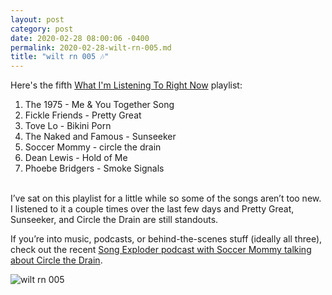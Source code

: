 ```yaml
---
layout: post
category: post
date: 2020-02-28 08:00:06 -0400
permalink: 2020-02-28-wilt-rn-005.md
title: "wilt rn 005 🎶"
---
```


Here's the fifth <a href="https://music.apple.com/ca/playlist/wiltrn-005/pl.u-le7kjlFjMDqkk">What I'm Listening To Right Now</a> playlist: 

1. The 1975 - Me & You Together Song
2. Fickle Friends - Pretty Great
3. Tove Lo - Bikini Porn
4. The Naked and Famous - Sunseeker
5. Soccer Mommy - circle the drain
6. Dean Lewis - Hold of Me
7. Phoebe Bridgers - Smoke Signals

<br />
I’ve sat on this playlist for a little while so some of the songs aren’t too new. I listened to it a couple times over the last few days and Pretty Great, Sunseeker, and Circle the Drain are still standouts. 

If you’re into music, podcasts, or behind-the-scenes stuff (ideally all three), check out the recent [Song Exploder podcast with Soccer Mommy talking about Circle the Drain](https://overcast.fm/+EwEzi1EQw). 

<img src="http://jonkit.ca/cdn/wilt_rn/wilt_rn-005.png" alt="wilt rn 005" />